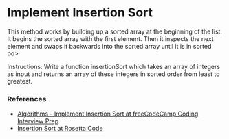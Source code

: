 <h1>Implement Insertion Sort</h1>

<p>This method works by building up a sorted array at the beginning of the list. It begins the sorted array with the first element. Then it inspects the next element and swaps it backwards into the sorted array until it is in sorted po>

<p>Instructions: Write a function insertionSort which takes an array of integers as input and returns an array of these integers in sorted order from least to greatest.</p>

<h3>References</h3>

<ul>
  <li><a href="https://www.freecodecamp.org/learn/coding-interview-prep/algorithms/implement-insertion-sort">
    Algorithms - Implement Insertion Sort at freeCodeCamp Coding Interview Prep
  </a></li>

  <li><a href="https://rosettacode.org/wiki/Sorting_algorithms/Insertion_sort">
    Insertion Sort at Rosetta Code
  </a></li>
</ul>
